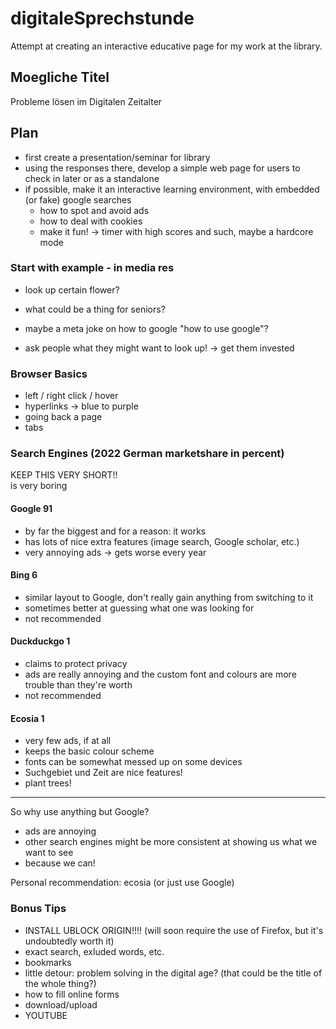 # digitaleSprechstunde
Attempt at creating an interactive educative page for my work at the library.

## Moegliche Titel  
Probleme lösen im Digitalen Zeitalter  


## Plan  
- first create a presentation/seminar for library  
- using the responses there, develop a simple web page for users to check in later or as a standalone  
- if possible, make it an interactive learning environment, with embedded (or fake) google searches  
  - how to spot and avoid ads  
  - how to deal with cookies  
  - make it fun! -> timer with high scores and such, maybe a hardcore mode

### Start with example - in media res  
- look up certain flower?  
- what could be a thing for seniors?  
- maybe a meta joke on how to google "how to use google"?

- ask people what they might want to look up! -> get them invested  

### Browser Basics  
- left / right click / hover
- hyperlinks -> blue to purple  
- going back a page  
- tabs  

### Search Engines (2022 German marketshare in percent)  
KEEP THIS VERY SHORT!!  
is very boring  

#### Google 91  
- by far the biggest and for a reason: it works  
- has lots of nice extra features (image search, Google scholar, etc.)
- very annoying ads -> gets worse every year  

#### Bing 6  
- similar layout to Google, don't really gain anything from switching to it  
- sometimes better at guessing what one was looking for
- not recommended

#### Duckduckgo 1  
- claims to protect privacy  
- ads are really annoying and the custom font and colours are more trouble than they're worth 
- not recommended

#### Ecosia 1
- very few ads, if at all  
- keeps the basic colour scheme  
- fonts can be somewhat messed up on some devices  
- Suchgebiet und Zeit are nice features!  
- plant trees!

---  

So why use anything but Google?  
- ads are annoying  
- other search engines might be more consistent at showing us what we want to see  
- because we can!  

Personal recommendation: ecosia (or just use Google)  

### Bonus Tips  
- INSTALL UBLOCK ORIGIN!!!! (will soon require the use of Firefox, but it's undoubtedly worth it)
- exact search, exluded words, etc. 
- bookmarks
- little detour: problem solving in the digital age? (that could be the title of the whole thing?)
- how to fill online forms
- download/upload
- YOUTUBE
